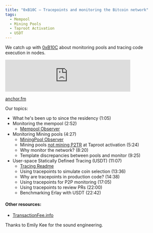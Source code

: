 ```yaml
---
title: "0xB10C – Tracepoints and monitoring the Bitcoin network"
tags:
  - Mempool
  - Mining Pools
  - Taproot Activation
  - USDT
---
```


We catch up with [0xB10C](https://twitter.com/0xb10c) about monitoring
pools and tracing code execution in nodes.

<iframe src="https://anchor.fm/chaincode/embed/episodes/0xB10C--Tracepoints-and-monitoring-the-Bitcoin-network-e1jipel" height="102px" width="400px" frameborder="0" scrolling="no"></iframe>

[anchor.fm](https://anchor.fm/chaincode/episodes/0xB10C--Tracepoints-and-monitoring-the-Bitcoin-network-e1jipel)

Our topics:

- What he's been up to since the residency (1:05)
- Monitoring the mempool (2:52)
    - [Mempool Observer](https://mempool.observer/monitor/)
- Monitoring Mining pools (4:27)
    - [MiningPool Observer](https://miningpool.observer/)
    - Mining pools [not mining P2TR](https://twitter.com/0xB10C/status/1460033874428317696) at Taproot activation (5:24)
    - Why monitor the network? (8:20)
    - Template discrepancies between pools and monitor (9:25)
- User-space Statically Defined Tracing (USDT) (11:07)
    - [Tracing Readme](https://github.com/bitcoin/bitcoin/blob/master/contrib/tracing/README.md)
    - Using tracepoints to simulate coin selection (13:36)
    - Why are tracepoints in production code? (14:38)
    - Using tracepoints for P2P monitoring (17:05)
    - Using tracepoints to review PRs (22:00)
    - Benchmarking Erlay with USDT (22:42)

#### Other resources:
- [TransactionFee.info](https://transactionfee.info)

Thanks to Emily Kee for the sound engineering.
